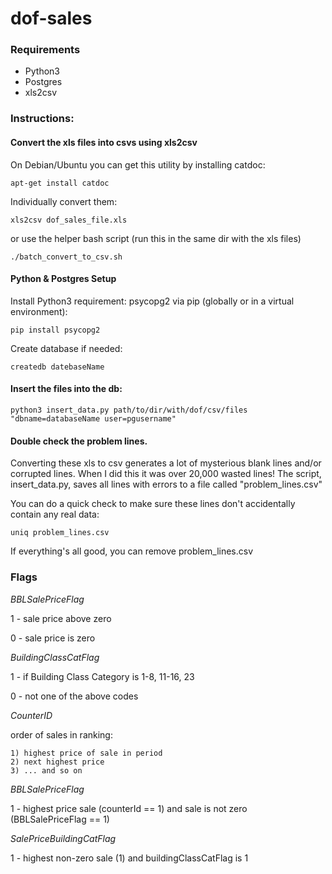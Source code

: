 # dof-sales

### Requirements

* Python3
* Postgres
* xls2csv

### Instructions:

#### Convert the xls files into csvs using xls2csv

On Debian/Ubuntu you can get this utility by installing catdoc:

``` apt-get install catdoc ```

Individually convert them:
```
xls2csv dof_sales_file.xls
```
or use the helper bash script (run this in the same dir with the xls files)

```
./batch_convert_to_csv.sh 
```

#### Python & Postgres Setup

Install Python3 requirement: psycopg2 via pip (globally or in a virtual environment):

 ``` pip install psycopg2 ```

Create database if needed:

```
createdb datebaseName
```

#### Insert the files into the db:

```
python3 insert_data.py path/to/dir/with/dof/csv/files "dbname=databaseName user=pgusername"
```

#### Double check the problem lines. 

Converting these xls to csv generates a lot of mysterious blank lines and/or corrupted lines. 
When I did this it was over 20,000 wasted lines!  The script, insert_data.py, saves all lines with errors to a file called "problem_lines.csv"

You can do a quick check to make sure these lines don't accidentally contain any real data:

```
uniq problem_lines.csv
```

If everything's all good, you can remove problem_lines.csv

### Flags

*BBLSalePriceFlag*

1 - sale price above zero

0 - sale price is zero

*BuildingClassCatFlag*

1 - if Building Class Category is 1-8, 11-16, 23

0 - not one of the above codes

*CounterID* 

order of sales in ranking:
    
    1) highest price of sale in period
    2) next highest price
    3) ... and so on

*BBLSalePriceFlag*

1 - highest price sale (counterId == 1) and sale is not zero (BBLSalePriceFlag == 1)

*SalePriceBuildingCatFlag*

1 - highest non-zero sale (1) and buildingClassCatFlag is 1
